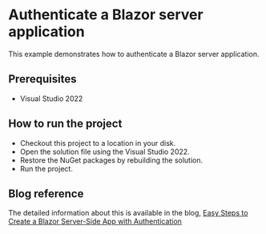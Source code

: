 # Authenticate a Blazor server application

This example demonstrates how to authenticate a Blazor server application.

## Prerequisites

* Visual Studio 2022

## How to run the project

* Checkout this project to a location in your disk.
* Open the solution file using the Visual Studio 2022.
* Restore the NuGet packages by rebuilding the solution.
* Run the project.

## Blog reference

The detailed information about this is available in the blog, [Easy Steps to Create a Blazor Server-Side App with Authentication](https://www.syncfusion.com/blogs/post/easy-steps-create-a-blazor-server-side-app-with-authentication.aspx)
